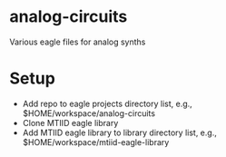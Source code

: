 # analog-circuits
Various eagle files for analog synths

# Setup
* Add repo to eagle projects directory list, e.g., $HOME/workspace/analog-circuits
* Clone MTIID eagle library
* Add MTIID eagle library to library directory list, e.g., $HOME/workspace/mtiid-eagle-library

